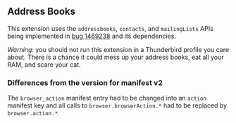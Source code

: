 ## Address Books

This extension uses the `addressbooks`, `contacts`, and `mailingLists` APIs being implemented in [bug 1469238](https://bugzil.la/1469238) and its dependencies.

*Warning:* you should not run this extension in a Thunderbird profile you care about. There is a chance it could mess up your address books, eat all your RAM, and scare your cat.

### Differences from the version for manifest v2

The `browser_action` manifest entry had to be changed into an `action` manifest key and all calls to
`browser.browserAction.*` had to be replaced by `browser.action.*`.
